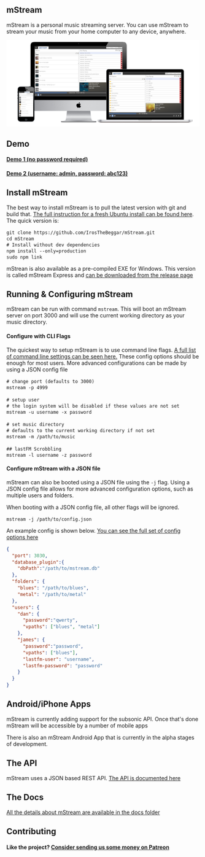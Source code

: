 ## mStream

mStream is a personal music streaming server.  You can use mStream to stream your music from your home computer to any device, anywhere.

![mStream Webapp](/public/img/devices2.png?raw=true)

## Demo

#### [Demo 1 (no password required)](https://darncoyotes.mstream.io/)

#### [Demo 2 (username: admin, password: abc123)](https://darncoyotes-secure.mstream.io/)


## Install mStream

The best way to install mStream is to pull the latest version with git and build that.  [The full instruction for a fresh Ubuntu install can be found here](docs/install.md).  The quick version is:

```shell
git clone https://github.com/IrosTheBeggar/mStream.git
cd mStream
# Install without dev dependencies
npm install --only=production
sudo npm link
```

mStrean is also available as a pre-compiled EXE for Windows.  This version is called mStream Express and [can be downloaded from the release page](https://github.com/IrosTheBeggar/mStream/releases)

## Running & Configuring mStream

mStream can be run with command `mstream`.  This will boot an mStream server on port 3000 and will use the current working directory as your music directory.  

#### Configure with CLI Flags

The quickest way to setup mStream is to use command line flags.  [A full list of command line settings can be seen here.](docs/cli_arguments.md)  These config options should be enough for most users.  More advanced configurations can be made by using a JSON config file

```shell
# change port (defaults to 3000)
mstream -p 4999

# setup user
# the login system will be disabled if these values are not set
mstream -u username -x password

# set music directory
# defaults to the current working directory if not set
mstream -m /path/to/music

## lastFM Scrobbling
mstream -l username -z password
```

#### Configure mStream with a JSON file

mStream can also be booted using a JSON file using the `-j` flag.  Using a JSON config file allows for more advanced configuration options, such as multiple users and folders.

When booting with a JSON config file, all other flags will be ignored.

```
mstream -j /path/to/config.json
```

An example config is shown below.  [You can see the full set of config options here](docs/json_config.md)

```json
{
  "port": 3030,
  "database_plugin":{
    "dbPath":"/path/to/mstream.db"
  },
  "folders": {
    "blues": "/path/to/blues",
    "metal": "/path/to/metal"
  },
  "users": {
    "dan": {
      "password":"qwerty",
      "vpaths": ["blues", "metal"]
    },
    "james": {
      "password":"password",
      "vpaths": ["blues"],
      "lastfm-user": "username",
      "lastfm-password": "password"
    }
  }
}
```

## Android/iPhone Apps

mStream is currently adding support for the subsonic API.  Once that's done mStream will be accessible by a number of mobile apps

There is also an mStream Android App that is currently in the alpha stages of development.

## The API

mStream uses a JSON based REST API.  [The API is documented here](docs/API.md)

## The Docs

[All the details about mStream are available in the docs folder](docs/)

## Contributing

#### Like the project? [Consider sending us some money on Patreon](https://www.patreon.com/mstream)
